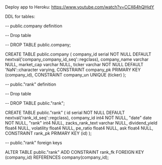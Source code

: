 
Deploy app to Heroku:
https://www.youtube.com/watch?v=CCX64hQHjdY


DDL for tables:

-- public.company definition

-- Drop table

-- DROP TABLE public.company;

CREATE TABLE public.company (
	company_id serial NOT NULL DEFAULT nextval('company_company_id_seq'::regclass),
	company_name varchar NULL,
	market_cap varchar NULL,
	ticker varchar NOT NULL DEFAULT 'NaN'::character varying,
	CONSTRAINT company_pk PRIMARY KEY (company_id),
	CONSTRAINT company_un UNIQUE (ticker)
);



-- public."rank" definition

-- Drop table

-- DROP TABLE public."rank";

CREATE TABLE public."rank" (
	id serial NOT NULL DEFAULT nextval('rank_id_seq'::regclass),
	company_id int4 NOT NULL,
	"date" date NOT NULL,
	"rank" int4 NULL,
	zacks_rank_text varchar NULL,
	dividend_yield float4 NULL,
	volatility float4 NULL,
	pe_ratio float4 NULL,
	ask float4 NULL,
	CONSTRAINT rank_pk PRIMARY KEY (id)
);


-- public."rank" foreign keys

ALTER TABLE public."rank" ADD CONSTRAINT rank_fk FOREIGN KEY (company_id) REFERENCES company(company_id);
